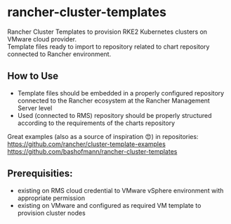 # rancher-cluster-templates

Rancher Cluster Templates to provision RKE2 Kubernetes clusters on VMware cloud provider.  
Template files ready to import to repository related to chart repository connected to Rancher environment.

## How to Use

* Template files should be embedded in a properly configured repository connected to the Rancher ecosystem at the Rancher Management Server level
* Used (connected to RMS) repository should be properly structured according to the requirements of the charts repository

Great examples (also as a source of inspiration :heart_eyes:) in repositories:  
https://github.com/rancher/cluster-template-examples  
https://github.com/bashofmann/rancher-cluster-templates

## Prerequisities:
* existing on RMS cloud credential to VMware vSphere environment with appropriate permission
* existing on VMware and configured as required VM template to provision cluster nodes
